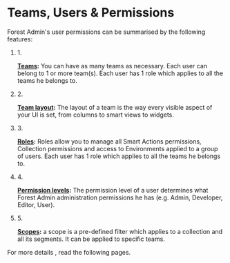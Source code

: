 # Teams, Users & Permissions

Forest Admin's user permissions can be summarised by the following features:

1.  1\.

    **​**[**Teams**](<../.gitbook/assets/create and manage a team>)**:** You can have as many teams as necessary. Each user can belong to 1 or more team(s). Each user has 1 role which applies to all the teams he belongs to.
2.  2\.

    **​**[**Team layout**](<../.gitbook/assets/create and manage a team>)**:** The layout of a team is the way every visible aspect of your UI is set, from columns to smart views to widgets.
3.  3\.

    **​**[**Roles**](<../.gitbook/assets/manage roles>)**:** Roles allow you to manage all Smart Actions permissions, Collection permissions and access to Environments applied to a group of users. Each user has 1 role which applies to all the teams he belongs to.
4.  4\.

    **​**[**Permission levels**](<../.gitbook/assets/manage roles>)**:** The permission level of a user determines what Forest Admin administration permissions he has (e.g. Admin, Developer, Editor, User).
5.  5\.

    **​**[**Scopes**](https://docs.forestadmin.com/documentation/reference-guide/scopes)**:** a scope is a pre-defined filter which applies to a collection and all its segments. It can be applied to specific teams.

For more details , read the following pages.
